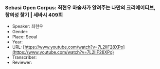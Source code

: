 ### Sebasi Open Corpus: 최현우 마술사가 알려주는 나만의 크리에이티브, 창의성 찾기 | 세바시 409회

- Speaker: 최현우
- Gender: 
- Place: Seoul
- Year: 
- URL: [https://www.youtube.com/watch?v=7L2IIF28XPo](https://www.youtube.com/watch?v=7L2IIF28XPo)
- Transcriber: 
- Reviewer: 


